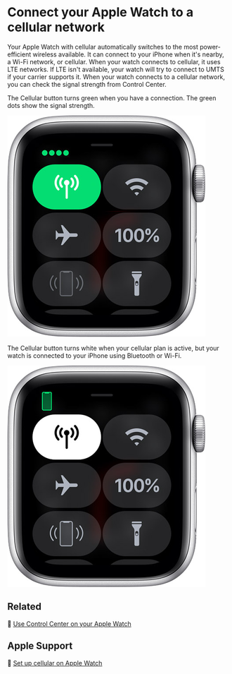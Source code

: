 # Connect your Apple Watch to a cellular network

Your Apple Watch with cellular automatically switches to the most power-efficient wireless available.
It can connect to your iPhone when it's nearby, a Wi-Fi network, or cellular.
When your watch connects to cellular, it uses LTE networks. If LTE isn't available, your watch will try to connect to UMTS if your carrier supports it.
When your watch connects to a cellular network, you can check the signal strength from Control Center.

The Cellular button turns green when you have a connection.
The green dots show the signal strength.

![watchos5-series4-gps-cellular-connected-status](jpg/872898295afc27bf1105be0686b44ea3753bcc5a.jpg)

The Cellular button turns white when your cellular plan is active, but your watch is connected to your iPhone using Bluetooth or Wi-Fi.

![watchos5-series4-control-center-cell-plan-active-watch-connected-to-iphone](jpg/ee48aacb2513043a87f09cef48fd9947a2e9a869.jpg)

## Related

:paperclip: [Use Control Center on your Apple Watch](use-control-center-on-your-apple-watch.md)

## Apple Support

:link: [Set up cellular on Apple Watch](https://support.apple.com/en-us/HT207578)
